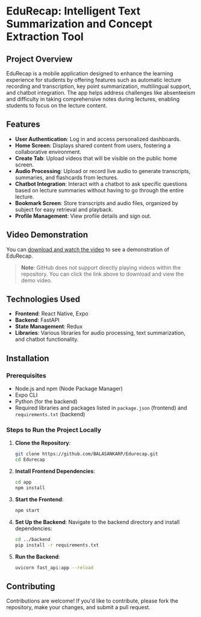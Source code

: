 

# EduRecap: Intelligent Text Summarization and Concept Extraction Tool

## Project Overview

EduRecap is a mobile application designed to enhance the learning experience for students by offering features such as automatic lecture recording and transcription, key point summarization, multilingual support, and chatbot integration. The app helps address challenges like absenteeism and difficulty in taking comprehensive notes during lectures, enabling students to focus on the lecture content.

## Features

- **User Authentication**: Log in and access personalized dashboards.
- **Home Screen**: Displays shared content from users, fostering a collaborative environment.
- **Create Tab**: Upload videos that will be visible on the public home screen.
- **Audio Processing**: Upload or record live audio to generate transcripts, summaries, and flashcards from lectures.
- **Chatbot Integration**: Interact with a chatbot to ask specific questions based on lecture summaries without having to go through the entire lecture.
- **Bookmark Screen**: Store transcripts and audio files, organized by subject for easy retrieval and playback.
- **Profile Management**: View profile details and sign out.

## Video Demonstration

You can [download and watch the video](edurecap_demo_file.mp4) to see a demonstration of EduRecap.

> **Note**: GitHub does not support directly playing videos within the repository. You can click the link above to download and view the demo video.

## Technologies Used

- **Frontend**: React Native, Expo
- **Backend**: FastAPI
- **State Management**: Redux
- **Libraries**: Various libraries for audio processing, text summarization, and chatbot functionality.

## Installation

### Prerequisites

- Node.js and npm (Node Package Manager)
- Expo CLI
- Python (for the backend)
- Required libraries and packages listed in `package.json` (frontend) and `requirements.txt` (backend)

### Steps to Run the Project Locally

1. **Clone the Repository**:
   ```bash
   git clone https://github.com/BALASANKARP/Edurecap.git
   cd Edurecap
   

2. **Install Frontend Dependencies**:
   ```bash
   cd app
   npm install
   ```

3. **Start the Frontend**:
   ```bash
   npm start
   ```

4. **Set Up the Backend**: Navigate to the backend directory and install dependencies:
   ```bash
   cd ../backend
   pip install -r requirements.txt
   ```

5. **Run the Backend**:
   ```bash
   uvicorn fast_api:app --reload
   ```

## Contributing

Contributions are welcome! If you'd like to contribute, please fork the repository, make your changes, and submit a pull request.

